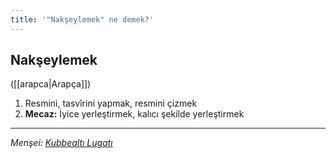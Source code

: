 ```yaml
---
title: '"Nakşeylemek" ne demek?'
---
```


## Nakşeylemek
([[arapca|Arapça]]) 
1. Resmini, tasvîrini yapmak, resmini çizmek
2. **Mecaz:** İyice yerleştirmek, kalıcı şekilde yerleştirmek

---
*Menşei: [Kubbealtı Lugatı](https://www.lugatim.com/s/Nakşetmek)*